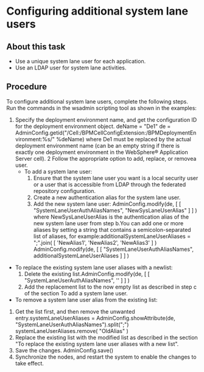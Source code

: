 # Configuring additional system lane users

## About this task

- Use a unique system lane user for each application.
- Use an LDAP user for system lane activities.

## Procedure

To configure additional system lane users, complete the
following steps. Run the commands in the wsadmin scripting tool as
shown in the examples:

1. Specify the deployment environment name, and get the configuration
ID for the deployment environment object.  deName = "De1"
de = AdminConfig.getid("/Cell:/BPMCellConfigExtension:/BPMDeploymentEnvironment:%s/" %deName) where De1 must
be replaced by the actual deployment environment name (can be an empty
string if there is exactly one deployment environment in the WebSphere® Application
Server cell).
2 Follow the appropriate option to add, replace, or removea user.
    - To add a system lane user:
        1. Ensure that the system lane user you want is a local security
user or a user that is accessible from LDAP through the federated
repository configuration.
        2. Create a new authentication alias for the system lane user.
        3. Add the new system lane user: AdminConfig.modify(de, [ [ "SystemLaneUserAuthAliasNames", "NewSysLaneUserAlias" ] ] )
where NewSysLaneUserAlias is the authentication
alias of the new system lane user from step b.You can add one or
more aliases by setting a string that contains a semicolon-separated
list of aliases, for example:additionalSystemLaneUserAliases = ";".join( [ 'NewAlias1', 'NewAlias2', 'NewAlias3' ] )
AdminConfig.modify(de, [ [ "SystemLaneUserAuthAliasNames", additionalSystemLaneUserAliases ] ] )
- To replace the existing system lane user aliases with a newlist:
    1. Delete the existing list.AdminConfig.modify(de, [ [ "SystemLaneUserAuthAliasNames", '' ] ] )
    2. Add the replacement list to the now empty list as described in
step c of the section To add a system lane user.
- To remove a system lane user alias from the existing list:

1. Get the list first, and then remove the unwanted entry.systemLaneUserAliases = AdminConfig.showAttribute(de, "SystemLaneUserAuthAliasNames").split(";")
systemLaneUserAliases.remove( "OldAlias" )
2. Replace the existing list with the modified list as described
in the section "To replace the existing system lane user aliases with
a new list".
3. Save the changes.  AdminConfig.save()
4. Synchronize the nodes, and restart the system to enable
the changes to take effect.